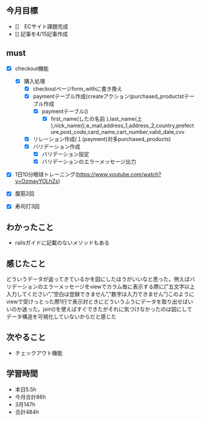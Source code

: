 
## 今月目標
- []　ECサイト課題完成
- [] 記事を4/15記事作成


## must
- [x] checkout機能
    - [x] 購入処理
      - [x] checkoutページform_withに書き換え
      - [x] paymentテーブル作成(createアクション)purchased_productstテーブル作成
        - [x] paymentテーブル()
          - [x] first_name(したの名前 ),last_name(上 ),nick_name(),e_mail,address_1,address_2,country,prefecture,post_code,card_name,cart_number,valid_date,cvv
      - [x] リレーション作成(１(payment)対多purchased_products)
      - [x] バリデーション作成
        - [x] バリデーション設定
        - [x] バリデーションのエラーメッセージ出力 
     
- [x] 1日10分眼球トレーニング(https://www.youtube.com/watch?v=OzmayYOLhZs)
- [x] 腹筋2回
- [x] 寿司打3回



## わかったこと
- railsガイドに記載のないメソッドもある


## 感じたこと
どういうデータが返ってきているかを図にしたほうがいいなと思った。例えばバリデーションのエラーメッセージをviewでカラム毎に表示する際に["五文字以上入力してください",”空白は登録できません”,"数字は入力できません"]このようにviewで受けっとった際1行で表示対ときにどういうふうにデータを取り出せばいいのか迷った。join()を使えばすぐできたがそれに気づけなかったのは図にしてデータ構造を可視化していないからだと感じた

## 次やること
  - チェックアウト機能

## 学習時間
  - 本日5.5h
  - 今月合計86h
  - 3月147h
  - 合計484h
